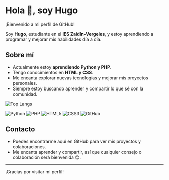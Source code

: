# Hola 👋, soy Hugo

¡Bienvenido a mi perfil de GitHub!  

Soy **Hugo**, estudiante en el **IES Zaidín-Vergeles**, y estoy aprendiendo a programar y mejorar mis habilidades día a día.

## Sobre mí
- Actualmente estoy **aprendiendo Python y PHP**.
- Tengo conocimientos en **HTML y CSS**.
- Me encanta explorar nuevas tecnologías y mejorar mis proyectos personales.
- Siempre estoy buscando aprender y compartir lo que sé con la comunidad.

![Top Langs](https://github-readme-stats.vercel.app/api/top-langs/?username=HugoCaceres22&layout=compact&theme=tokyonight)

![Python](https://img.shields.io/badge/Python-3776AB?style=for-the-badge&logo=python&logoColor=white)
![PHP](https://img.shields.io/badge/PHP-777BB4?style=for-the-badge&logo=php&logoColor=white)
![HTML5](https://img.shields.io/badge/HTML5-E34F26?style=for-the-badge&logo=html5&logoColor=white)
![CSS3](https://img.shields.io/badge/CSS3-1572B6?style=for-the-badge&logo=css3&logoColor=white)
![GitHub](https://img.shields.io/badge/GitHub-181717?style=for-the-badge&logo=github&logoColor=white)


## Contacto
- Puedes encontrarme aquí en GitHub para ver mis proyectos y colaboraciones.  
- Me encanta aprender y compartir, así que cualquier consejo o colaboración será bienvenida 😊.

---

¡Gracias por visitar mi perfil!
